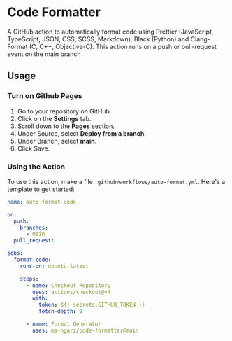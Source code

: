 # Code Formatter
A GitHub action to automatically format code using Prettier (JavaScript, TypeScript, JSON, CSS, SCSS, Markdown); Black (Python) and Clang-Format (C, C++, Objective-C). This action runs on a push or pull-request event on the main branch

## Usage

### Turn on Github Pages
1. Go to your repository on GitHub.
2. Click on the **Settings** tab.
3. Scroll down to the **Pages** section.
4. Under Source, select **Deploy from a branch**.
5. Under Branch, select **main**.
6. Click Save.

### Using the Action
To use this action, make a file `.github/workflows/auto-format.yml`.  Here's a
template to get started:

```yaml
name: auto-format-code

on:
  push:
    branches:
      - main
  pull_request:

jobs:
  format-code:
    runs-on: ubuntu-latest

    steps:
      - name: Checkout Repository
        uses: actions/checkout@v4
        with:
          token: ${{ secrets.GITHUB_TOKEN }}
          fetch-depth: 0

      - name: Format Generator
        uses: ms-ngari/code-formatter@main
```
